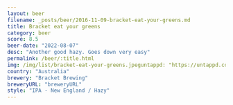 ```yaml
---
layout: beer
filename: _posts/beer/2016-11-09-bracket-eat-your-greens.md
title: Bracket eat your greens
category: beer
score: 8.5
beer-date: "2022-08-07"
desc: "Another good hazy. Goes down very easy"
permalink: /beer/:title.html
img: /img/list/bracket-eat-your-greens.jpeguntappd: "https://untappd.com/b/bracket-brewing-eat-your-greens/4827078"
country: "Australia"
brewery: "Bracket Brewing"
breweryURL: "breweryURL"
style: "IPA - New England / Hazy"
---
```


